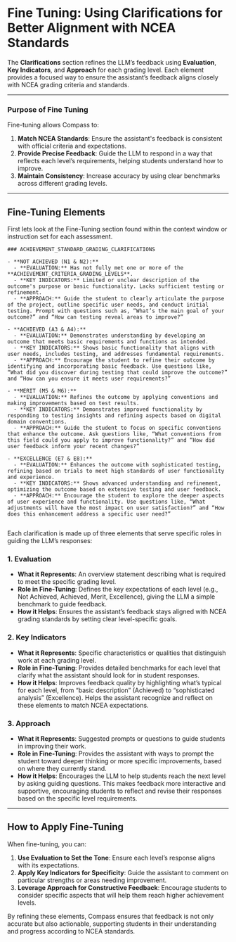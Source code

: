 # Fine Tuning: Using Clarifications for Better Alignment with NCEA Standards

The **Clarifications** section refines the LLM’s feedback using **Evaluation**, **Key Indicators**, and **Approach** for each grading level. Each element provides a focused way to ensure the assistant’s feedback aligns closely with NCEA grading criteria and standards.

---

### Purpose of Fine Tuning

Fine-tuning allows Compass to:
1. **Match NCEA Standards**: Ensure the assistant's feedback is consistent with official criteria and expectations.
2. **Provide Precise Feedback**: Guide the LLM to respond in a way that reflects each level’s requirements, helping students understand how to improve.
3. **Maintain Consistency**: Increase accuracy by using clear benchmarks across different grading levels.

---

## Fine-Tuning Elements

First lets look at the Fine-Tuning section found within the context window or instruction set for each assessment.

```
### ACHIEVEMENT_STANDARD_GRADING_CLARIFICATIONS

- **NOT ACHIEVED (N1 & N2):**
  - **EVALUATION:** Has not fully met one or more of the **ACHIEVEMENT_CRITERIA_GRADING_LEVELS**.
  - **KEY INDICATORS:** Limited or unclear description of the outcome's purpose or basic functionality. Lacks sufficient testing or refinement.
  - **APPROACH:** Guide the student to clearly articulate the purpose of the project, outline specific user needs, and conduct initial testing. Prompt with questions such as, “What’s the main goal of your outcome?” and “How can testing reveal areas to improve?”

- **ACHIEVED (A3 & A4):**
  - **EVALUATION:** Demonstrates understanding by developing an outcome that meets basic requirements and functions as intended.
  - **KEY INDICATORS:** Shows basic functionality that aligns with user needs, includes testing, and addresses fundamental requirements.
  - **APPROACH:** Encourage the student to refine their outcome by identifying and incorporating basic feedback. Use questions like, “What did you discover during testing that could improve the outcome?” and “How can you ensure it meets user requirements?”

- **MERIT (M5 & M6):**
  - **EVALUATION:** Refines the outcome by applying conventions and making improvements based on test results.
  - **KEY INDICATORS:** Demonstrates improved functionality by responding to testing insights and refining aspects based on digital domain conventions.
  - **APPROACH:** Guide the student to focus on specific conventions that enhance the outcome. Ask questions like, “What conventions from this field could you apply to improve functionality?” and “How did user feedback inform your recent changes?”

- **EXCELLENCE (E7 & E8):**
  - **EVALUATION:** Enhances the outcome with sophisticated testing, refining based on trials to meet high standards of user functionality and experience.
  - **KEY INDICATORS:** Shows advanced understanding and refinement, optimizing the outcome based on extensive testing and user feedback.
  - **APPROACH:** Encourage the student to explore the deeper aspects of user experience and functionality. Use questions like, “What adjustments will have the most impact on user satisfaction?” and “How does this enhancement address a specific user need?”
 
```
Each clarification is made up of three elements that serve specific roles in guiding the LLM’s responses:

### 1. **Evaluation**
   - **What it Represents**: An overview statement describing what is required to meet the specific grading level.
   - **Role in Fine-Tuning**: Defines the key expectations of each level (e.g., Not Achieved, Achieved, Merit, Excellence), giving the LLM a simple benchmark to guide feedback.
   - **How it Helps**: Ensures the assistant’s feedback stays aligned with NCEA grading standards by setting clear level-specific goals.

### 2. **Key Indicators**
   - **What it Represents**: Specific characteristics or qualities that distinguish work at each grading level.
   - **Role in Fine-Tuning**: Provides detailed benchmarks for each level that clarify what the assistant should look for in student responses.
   - **How it Helps**: Improves feedback quality by highlighting what’s typical for each level, from “basic description” (Achieved) to “sophisticated analysis” (Excellence). Helps the assistant recognize and reflect on these elements to match NCEA expectations.

### 3. **Approach**
   - **What it Represents**: Suggested prompts or questions to guide students in improving their work.
   - **Role in Fine-Tuning**: Provides the assistant with ways to prompt the student toward deeper thinking or more specific improvements, based on where they currently stand.
   - **How it Helps**: Encourages the LLM to help students reach the next level by asking guiding questions. This makes feedback more interactive and supportive, encouraging students to reflect and revise their responses based on the specific level requirements.

---

## How to Apply Fine-Tuning

When fine-tuning, you can:
1. **Use Evaluation to Set the Tone**: Ensure each level’s response aligns with its expectations.
2. **Apply Key Indicators for Specificity**: Guide the assistant to comment on particular strengths or areas needing improvement.
3. **Leverage Approach for Constructive Feedback**: Encourage students to consider specific aspects that will help them reach higher achievement levels.

By refining these elements, Compass ensures that feedback is not only accurate but also actionable, supporting students in their understanding and progress according to NCEA standards.
